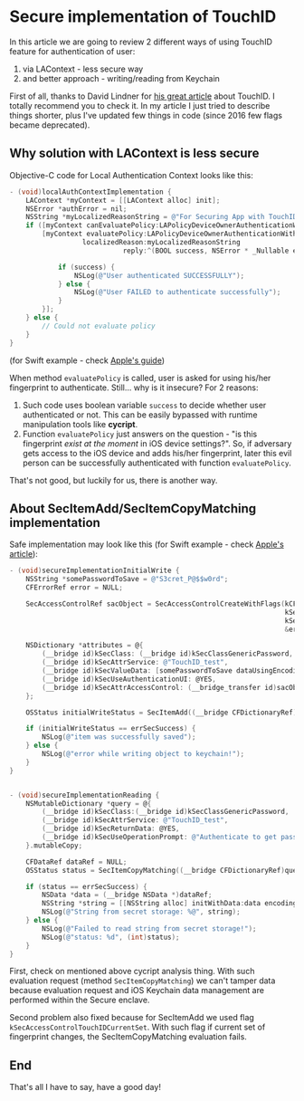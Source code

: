 # Secure implementation of TouchID

In this article we are going to review 2 different ways of using TouchID feature for authentication of user:
1. via LAContext - less secure way
2. and better approach - writing/reading from Keychain

First of all, thanks to David Lindner for [his great article](https://blog.nvisium.com/dont-touch-me-that-way) about TouchID. I totally recommend you
to check it. In my article I just tried to describe things shorter, plus I've updated
few things in code (since 2016 few flags became deprecated).

## Why solution with LAContext is less secure

Objective-C code for Local Authentication Context looks like this:
```objectivec
- (void)localAuthContextImplementation {
    LAContext *myContext = [[LAContext alloc] init];
    NSError *authError = nil;
    NSString *myLocalizedReasonString = @"For Securing App with TouchID";
    if ([myContext canEvaluatePolicy:LAPolicyDeviceOwnerAuthenticationWithBiometrics error:&authError]) {
        [myContext evaluatePolicy:LAPolicyDeviceOwnerAuthenticationWithBiometrics
                  localizedReason:myLocalizedReasonString
                            reply:^(BOOL success, NSError * _Nullable error) {

            if (success) {
                NSLog(@"User authenticated SUCCESSFULLY");
            } else {
                NSLog(@"User FAILED to authenticate successfully");
            }
        }];
    } else {
        // Could not evaluate policy
    }
}
```
(for Swift example - check [Apple's guide](https://developer.apple.com/documentation/localauthentication/logging_a_user_into_your_app_with_face_id_or_touch_id))

When method ```evaluatePolicy``` is called, user is asked for using his/her fingerprint to authenticate.
Still... why is it insecure? For 2 reasons:
1. Such code uses boolean variable ```success``` to decide whether user authenticated or not.
This can be easily bypassed with runtime manipulation tools like **cycript**.
2. Function ```evaluatePolicy``` just answers on the question - "is this fingerprint *exist at the moment* in iOS device settings?". So, if adversary gets access to the iOS device and adds his/her fingerprint, later this evil person can be successfully authenticated with function ```evaluatePolicy```.

That's not good, but luckily for us, there is another way.

## About SecItemAdd/SecItemCopyMatching implementation

Safe implementation may look like this (for Swift example - check [Apple's article](https://developer.apple.com/documentation/localauthentication/accessing_keychain_items_with_face_id_or_touch_id)):
```objectivec
- (void)secureImplementationInitialWrite {
    NSString *somePasswordToSave = @"S3cret_P@$$w0rd";
    CFErrorRef error = NULL;

    SecAccessControlRef sacObject = SecAccessControlCreateWithFlags(kCFAllocatorDefault,
                                                                    kSecAttrAccessibleWhenPasscodeSetThisDeviceOnly,
                                                                    kSecAccessControlBiometryCurrentSet,
                                                                    &error);

    NSDictionary *attributes = @{
        (__bridge id)kSecClass: (__bridge id)kSecClassGenericPassword,
        (__bridge id)kSecAttrService: @"TouchID_test",
        (__bridge id)kSecValueData: [somePasswordToSave dataUsingEncoding:NSUTF8StringEncoding],
        (__bridge id)kSecUseAuthenticationUI: @YES,
        (__bridge id)kSecAttrAccessControl: (__bridge_transfer id)sacObject
    };

    OSStatus initialWriteStatus = SecItemAdd((__bridge CFDictionaryRef)attributes, nil);

    if (initialWriteStatus == errSecSuccess) {
        NSLog(@"item was successfully saved");
    } else {
        NSLog(@"error while writing object to keychain!");
    }
}


- (void)secureImplementationReading {
    NSMutableDictionary *query = @{
        (__bridge id)kSecClass:(__bridge id)kSecClassGenericPassword,
        (__bridge id)kSecAttrService: @"TouchID_test",
        (__bridge id)kSecReturnData: @YES,
        (__bridge id)kSecUseOperationPrompt: @"Authenticate to get password!"
    }.mutableCopy;

    CFDataRef dataRef = NULL;
    OSStatus status = SecItemCopyMatching((__bridge CFDictionaryRef)query, (CFTypeRef *)&dataRef);

    if (status == errSecSuccess) {
        NSData *data = (__bridge NSData *)dataRef;
        NSString *string = [[NSString alloc] initWithData:data encoding:NSUTF8StringEncoding];
        NSLog(@"String from secret storage: %@", string);
    } else {
        NSLog(@"Failed to read string from secret storage!");
        NSLog(@"status: %d", (int)status);
    }
}
```

First, check on mentioned above cycript analysis thing. With such evaluation request (method ```SecItemCopyMatching```) we can't tamper data because evaluation request and iOS Keychain data management are performed within the Secure enclave.

Second problem also fixed because for SecItemAdd we used flag ```kSecAccessControlTouchIDCurrentSet```. With such flag if current set of fingerprint changes, the SecItemCopyMatching evaluation fails.


## End
That's all I have to say, have a good day!
